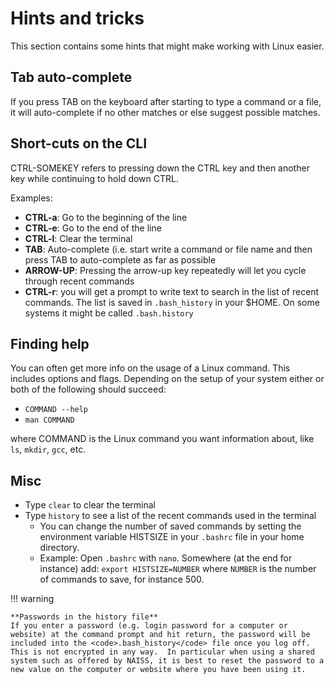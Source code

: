 # Hints and tricks 

This section contains some hints that might make working with Linux easier. 

## Tab auto-complete

If you press TAB on the keyboard after starting to type a command or a file, it will auto-complete if no other matches or else suggest possible matches. 

## Short-cuts on the CLI

CTRL-SOMEKEY refers to pressing down the CTRL key and then another key while continuing to hold down CTRL. 

Examples: 

- **CTRL-a**: Go to the beginning of the line
- **CTRL-e**: Go to the end of the line
- **CTRL-l**: Clear the terminal
- **TAB**: Auto-complete (i.e. start write a command or file name and then press TAB to auto-complete as far as possible
- **ARROW-UP**: Pressing the arrow-up key repeatedly will let you cycle through recent commands
- **CTRL-r**: you will get a prompt to write text to search in the list of recent commands. The list is saved in <code>.bash_history</code> in your $HOME. On some systems it might be called <code>.bash.history</code>

## Finding help 

You can often get more info on the usage of a Linux command.  This includes options and flags. Depending on the setup of your system either or both of the following should succeed:

- ``COMMAND --help``
- ``man COMMAND``

where COMMAND is the Linux command you want information about, like ``ls``, ``mkdir``, ``gcc``, etc. 

## Misc

- Type ``clear`` to clear the terminal
- Type ``history`` to see a list of the recent commands used in the terminal
    - You can change the number of saved commands by setting the environment variable HISTSIZE in your <code>.bashrc</code> file in your home directory. 
    - Example: Open <code>.bashrc</code> with <code>nano</code>. Somewhere (at the end for instance) add: <code>export HISTSIZE=NUMBER</code> where <code>NUMBER</code> is the number of commands to save, for instance 500. 

!!! warning

    **Passwords in the history file**
    If you enter a password (e.g. login password for a computer or website) at the command prompt and hit return, the password will be included into the <code>.bash_history</code> file once you log off.  This is not encrypted in any way.  In particular when using a shared system such as offered by NAISS, it is best to reset the password to a new value on the computer or website where you have been using it.


